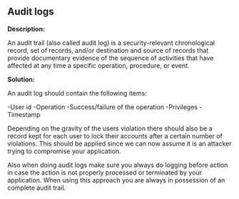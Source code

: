 Audit logs
-------

**Description:**

An audit trail (also called audit log) is a security-relevant chronological record,
set of records, and/or destination and source of records that provide documentary
evidence of the sequence of activities that have affected at any time a specific operation,
procedure, or event.


**Solution:**

An audit log should contain the following items:

-User id
-Operation
-Success/failure of the operation
-Privileges
-Timestamp

Depending on the gravity of the users violation there should also be a record kept for
each user to lock their accounts after a certain number of violations. This should be
applied since we can now assume it is an attacker trying to compromise your application.

Also when doing audit logs make sure you always do logging before action in case the
action is not properly processed or terminated by your application. When using this
approach you are always in possession of an complete audit trail.
